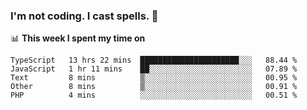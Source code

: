### I'm not coding. I cast spells. 🎩

📊 **This week I spent my time on**
<!--START_SECTION:waka-->
```text
TypeScript   13 hrs 22 mins  ██████████████████████░░░   88.44 % 
JavaScript   1 hr 11 mins    ██░░░░░░░░░░░░░░░░░░░░░░░   07.89 % 
Text         8 mins          ▒░░░░░░░░░░░░░░░░░░░░░░░░   00.95 % 
Other        8 mins          ▒░░░░░░░░░░░░░░░░░░░░░░░░   00.91 % 
PHP          4 mins          ░░░░░░░░░░░░░░░░░░░░░░░░░   00.51 % 
```
<!--END_SECTION:waka-->
